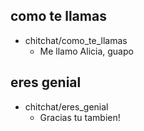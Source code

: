 ## como te llamas
* chitchat/como_te_llamas
  - Me llamo Alicia, guapo

## eres genial
* chitchat/eres_genial
  - Gracias tu tambien!
